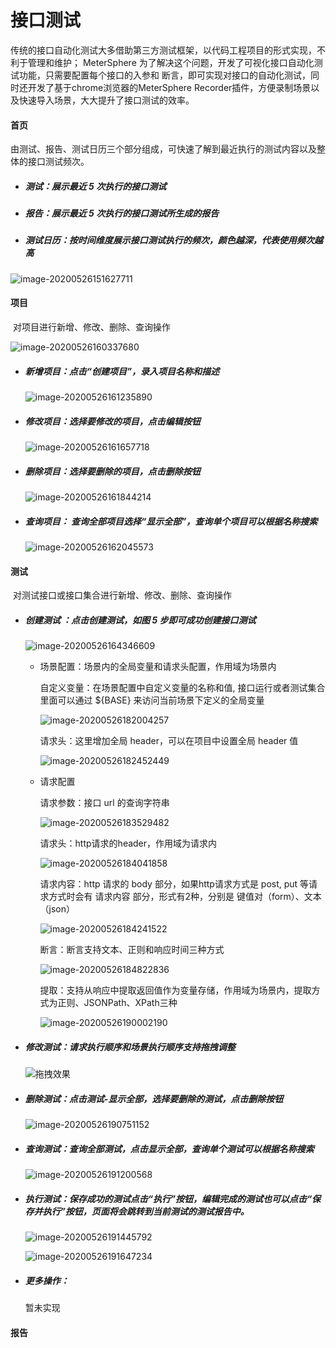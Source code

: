 # 接口测试

​       传统的接口自动化测试大多借助第三方测试框架，以代码工程项目的形式实现，不利于管理和维护； MeterSphere 为了解决这个问题，开发了可视化接口自动化测试功能，只需要配置每个接口的入参和 断言，即可实现对接口的自动化测试，同时还开发了基于chrome浏览器的MeterSphere Recorder插件，方便录制场景以及快速导入场景，大大提升了接口测试的效率。

#### 首页

​        由测试、报告、测试日历三个部分组成，可快速了解到最近执行的测试内容以及整体的接口测试频次。

- ##### 测试：展示最近 5 次执行的接口测试

- ##### 报告：展示最近 5 次执行的接口测试所生成的报告

- ##### 测试日历：按时间维度展示接口测试执行的频次，颜色越深，代表使用频次越高

![image-20200526151627711](../img/api/image-20200526151627711.png)

#### 项目

​       对项目进行新增、修改、删除、查询操作

![image-20200526160337680](../img/api/image-20200526160337680.png)



- ##### 新增项目：点击“创建项目”，录入项目名称和描述

  ![image-20200526161235890](../img/api/image-20200526161235890.png)

  

- ##### 修改项目：选择要修改的项目，点击编辑按钮

  ![image-20200526161657718](../img/api/image-20200526161657718.png)

  

- ##### 删除项目：选择要删除的项目，点击删除按钮

  ![image-20200526161844214](../img/api/image-20200526161844214.png)

  

- ##### 查询项目： 查询全部项目选择“显示全部”，查询单个项目可以根据名称搜索

  ![image-20200526162045573](../img/api/image-20200526162045573.png)
  
  

#### 测试

​       对测试接口或接口集合进行新增、修改、删除、查询操作

- ##### 创建测试 ：点击创建测试，如图 5 步即可成功创建接口测试

  ![image-20200526164346609](../img/api/image-20200526164346609.png)

  - 场景配置：场景内的全局变量和请求头配置，作用域为场景内

    自定义变量：在场景配置中自定义变量的名称和值, 接口运行或者测试集合里面可以通过 ${BASE} 来访问当前场景下定义的全局变量

    ![image-20200526182004257](../img/api/image-20200526182004257.png)

    请求头：这里增加全局 header，可以在项目中设置全局 header 值

    ![image-20200526182452449](../img/api/image-20200526182452449.png)

  - 请求配置

    请求参数：接口 url 的查询字符串

    ![image-20200526183529482](../img/api/image-20200526183529482.png)

    请求头：http请求的header，作用域为请求内

    ![image-20200526184041858](../img/api/image-20200526184041858.png)

    请求内容：http 请求的 body 部分，如果http请求方式是 post, put 等请求方式时会有 请求内容 部分，形式有2种，分别是 键值对（form）、文本（json）

    ![image-20200526184241522](../img/api/image-20200526184241522.png)

    

    断言：断言支持文本、正则和响应时间三种方式

    ![image-20200526184822836](../img/api/image-20200526184822836.png)

    提取：支持从响应中提取返回值作为变量存储，作用域为场景内，提取方式为正则、JSONPath、XPath三种

    ![image-20200526190002190](../img/api/image-20200526190002190.png)

  

- ##### 修改测试：请求执行顺序和场景执行顺序支持拖拽调整

  ![拖拽效果](/Users/luoting/Documents/Camtasia/拖拽效果.gif)

  

- ##### 删除测试：点击测试-显示全部，选择要删除的测试，点击删除按钮

  ![image-20200526190751152](../img/api/image-20200526190751152.png)

- ##### 查询测试：查询全部测试，点击显示全部，查询单个测试可以根据名称搜索

  ![image-20200526191200568](../img/api/image-20200526191200568.png)

- ##### 执行测试：保存成功的测试点击“执行”按钮，编辑完成的测试也可以点击“保存并执行”按钮，页面将会跳转到当前测试的测试报告中。

  ![image-20200526191445792](../img/api/image-20200526191445792.png)

  ![image-20200526191647234](../img/api/image-20200526191647234.png)

- ##### 更多操作：

  暂未实现

  





#### 报告

